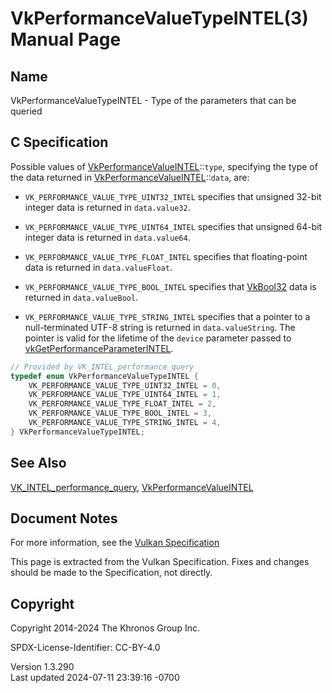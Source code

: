 # VkPerformanceValueTypeINTEL(3) Manual Page

## Name

VkPerformanceValueTypeINTEL - Type of the parameters that can be queried



## <a href="#_c_specification" class="anchor"></a>C Specification

Possible values of
[VkPerformanceValueINTEL](https://registry.khronos.org/vulkan/specs/1.3-extensions/man/html/VkPerformanceValueINTEL.html)::`type`,
specifying the type of the data returned in
[VkPerformanceValueINTEL](https://registry.khronos.org/vulkan/specs/1.3-extensions/man/html/VkPerformanceValueINTEL.html)::`data`, are:

- `VK_PERFORMANCE_VALUE_TYPE_UINT32_INTEL` specifies that unsigned
  32-bit integer data is returned in `data.value32`.

- `VK_PERFORMANCE_VALUE_TYPE_UINT64_INTEL` specifies that unsigned
  64-bit integer data is returned in `data.value64`.

- `VK_PERFORMANCE_VALUE_TYPE_FLOAT_INTEL` specifies that floating-point
  data is returned in `data.valueFloat`.

- `VK_PERFORMANCE_VALUE_TYPE_BOOL_INTEL` specifies that
  [VkBool32](https://registry.khronos.org/vulkan/specs/1.3-extensions/man/html/VkBool32.html) data is returned in `data.valueBool`.

- `VK_PERFORMANCE_VALUE_TYPE_STRING_INTEL` specifies that a pointer to a
  null-terminated UTF-8 string is returned in `data.valueString`. The
  pointer is valid for the lifetime of the `device` parameter passed to
  [vkGetPerformanceParameterINTEL](https://registry.khronos.org/vulkan/specs/1.3-extensions/man/html/vkGetPerformanceParameterINTEL.html).

``` c
// Provided by VK_INTEL_performance_query
typedef enum VkPerformanceValueTypeINTEL {
    VK_PERFORMANCE_VALUE_TYPE_UINT32_INTEL = 0,
    VK_PERFORMANCE_VALUE_TYPE_UINT64_INTEL = 1,
    VK_PERFORMANCE_VALUE_TYPE_FLOAT_INTEL = 2,
    VK_PERFORMANCE_VALUE_TYPE_BOOL_INTEL = 3,
    VK_PERFORMANCE_VALUE_TYPE_STRING_INTEL = 4,
} VkPerformanceValueTypeINTEL;
```

## <a href="#_see_also" class="anchor"></a>See Also

[VK_INTEL_performance_query](https://registry.khronos.org/vulkan/specs/1.3-extensions/man/html/VK_INTEL_performance_query.html),
[VkPerformanceValueINTEL](https://registry.khronos.org/vulkan/specs/1.3-extensions/man/html/VkPerformanceValueINTEL.html)

## <a href="#_document_notes" class="anchor"></a>Document Notes

For more information, see the <a
href="https://registry.khronos.org/vulkan/specs/1.3-extensions/html/vkspec.html#VkPerformanceValueTypeINTEL"
target="_blank" rel="noopener">Vulkan Specification</a>

This page is extracted from the Vulkan Specification. Fixes and changes
should be made to the Specification, not directly.

## <a href="#_copyright" class="anchor"></a>Copyright

Copyright 2014-2024 The Khronos Group Inc.

SPDX-License-Identifier: CC-BY-4.0

Version 1.3.290  
Last updated 2024-07-11 23:39:16 -0700
